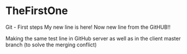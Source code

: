 # TheFirstOne
Git - First steps
My new line is here!
Now new line from the GitHUB!!

Making the same test line in GitHub server as well as in the client master branch (to solve the merging conflict)